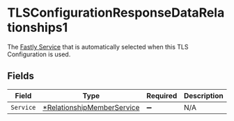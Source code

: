 # TLSConfigurationResponseDataRelationships1

The [Fastly Service](/reference/api/services/service/) that is automatically selected when this TLS Configuration is used.


## Fields

| Field                                                                          | Type                                                                           | Required                                                                       | Description                                                                    |
| ------------------------------------------------------------------------------ | ------------------------------------------------------------------------------ | ------------------------------------------------------------------------------ | ------------------------------------------------------------------------------ |
| `Service`                                                                      | [*RelationshipMemberService](../../models/shared/relationshipmemberservice.md) | :heavy_minus_sign:                                                             | N/A                                                                            |